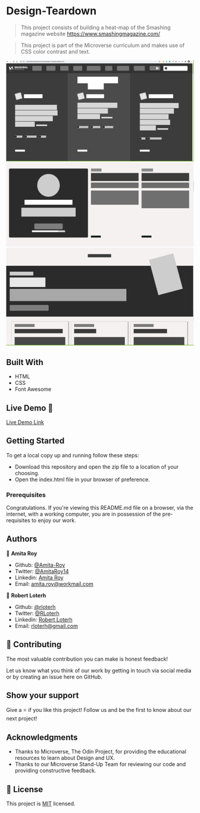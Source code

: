 # Design-Teardown
>This project consists of building a heat-map of the Smashing magazine website https://www.smashingmagazine.com/


> This project is part of the Microverse curriculum and makes use of CSS color contrast and text.

![screenshot](Screenshot-1.png)
![screenshot](Screenshot-2.png)
![screenshot](Screenshot-3.png)

## Built With

- HTML
- CSS
- Font Awesome

## Live Demo 🔴

[Live Demo Link](https://epic-noether-30b5a1.netlify.app/)

## Getting Started

To get a local copy up and running follow these steps:

- Download this repository and open the zip file to a location of your choosing.
- Open the index.html file in your browser of preference.

### Prerequisites

Congratulations. If you're viewing this README.md file on a browser, via the internet, with a working computer, you are in possession of the pre-requisites to enjoy our work.

## Authors

👤 **Amita Roy**

- Github: [@Amita-Roy](https://github.com/Amita-Roy)
- Twitter: [@AmitaRoy14](https://twitter.com/AmitaRoy14)
- Linkedin: [Amita Roy](https://www.linkedin.com/in/amita-roy-3b823b68/)
- Email: amita.roy@workmail.com

👤 **Robert Loterh**

- Github: [@rloterh](https://github.com/rloterh)
- Twitter: [@RLoterh](https://twitter.com/RLoterh)
- Linkedin: [Robert Loterh](https://www.linkedin.com/in/robert-loterh-30b265135)
- Email: rloterh@gmail.com

## 🤝 Contributing

The most valuable contribution you can make is honest feedback!

Let us know what you think of our work by getting in touch via social media or by creating an issue here on GitHub.

## Show your support

Give a ⭐️ if you like this project! Follow us and be the first to know about our next project!

## Acknowledgments

- Thanks to Microverse, The Odin Project, for providing the educational resources to learn about Design and UX.
- Thanks to our Microverse Stand-Up Team for reviewing our code and providing constructive feedback.

## 📝 License

This project is [MIT](lic.url) licensed.
